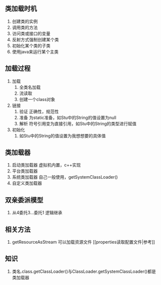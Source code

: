 ## 类加载时机
1. 创建类的实例
2. 调用类的方法
3. 访问类或接口的变量
4. 反射方式强制创建某个类
5. 初始化某个类的子类
6. 使用java来运行某个主类

## 加载过程
1. 加载
   1. 全类名加载
   2. 流读取
   3. 创建一个class对象
2. 链接
   1. 验证 正确性，规范性
   2. 准备 为static准备，如Stu中的String的值设置为null
   3. 解析 符号引用变为直接引用，如Stu中的String的类型进行赋值
3. 初始化
   1. 如Stu中的String的值设置为我想想要的具体值

## 类加载器
1. 启动类加载器 虚拟机内置，c++实现
2. 平台类加载器 
3. 系统类加载器 自己一般使用，getSystemClassLoader()
4. 自定义类加载器

## 双亲委派模型
1. 从4委托3...委托1 逻辑继承

## 相关方法
1. getResourceAsStream 可以加载资源文件 [[properties读取配置文件|参考]]

## 知识
1. 类名.class.getClassLoader()与ClassLoader.getSystemClassLoader()都是类加载器